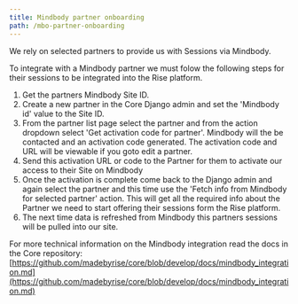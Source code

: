 ```yaml
---
title: Mindbody partner onboarding
path: /mbo-partner-onboarding
---
```


We rely on selected partners to provide us with Sessions via Mindbody.

To integrate with a Mindbody partner we must folow the following steps for their sessions to be integrated into the Rise platform.

1. Get the partners Mindbody Site ID.
1. Create a new partner in the Core Django admin and set the 'Mindbody id' value to the Site ID.
1. From the partner list page select the partner and from the action dropdown select 'Get activation code for partner'. Mindbody will the be contacted and an activation code generated. The activation code and URL will be viewable if you goto edit a partner.
1. Send this activation URL or code to the Partner for them to activate our access to their Site on Mindbody
1. Once the activation is complete come back to the Django admin and again select the partner and this time use the 'Fetch info from Mindbody for selected partner' action. This will get all the required info about the Partner we need to start offering their sessions form the Rise platform.
1. The next time data is refreshed from Mindbody this partners sessions will be pulled into our site.

For more technical information on the Mindbody integration read the docs in the Core repository: [https://github.com/madebyrise/core/blob/develop/docs/mindbody_integration.md](https://github.com/madebyrise/core/blob/develop/docs/mindbody_integration.md)
